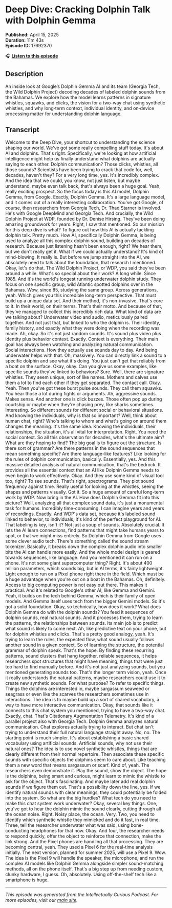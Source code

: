 # Deep Dive: Cracking Dolphin Talk with Dolphin Gemma

**Published:** April 15, 2025  
**Duration:** 11m 43s  
**Episode ID:** 17692370

🎧 **[Listen to this episode](https://intellectuallycurious.buzzsprout.com/2529712/episodes/17692370-deep-dive-cracking-dolphin-talk-with-dolphin-gemma)**

## Description

An inside look at Google’s Dolphin Gemma AI and its team (Georgia Tech, the Wild Dolphin Project) decoding decades of labeled dolphin sounds from the Bahamas. We explore how the model learns patterns in signature whistles, squawks, and clicks, the vision for a two-way chat using synthetic whistles, and why long‑term context, individual identity, and on‑device processing matter for understanding dolphin language.

## Transcript

Welcome to the Deep Dive, your shortcut to understanding the science shaping our world. We've got some really compelling stuff today. It's about AI and dolphins. That's right. Specifically, we're looking at how artificial intelligence might help us finally understand what dolphins are actually saying to each other. Dolphin communication? Those clicks, whistles, all those sounds? Scientists have been trying to crack that code for, well, decades, haven't they? For a very long time, yes. It's incredibly complex. And the idea that we could, you know, not just listen, but maybe understand, maybe even talk back, that's always been a huge goal. Yeah, really exciting prospect. So the focus today is this AI model, Dolphin Gemma, from Google. Exactly, Dolphin Gemma. It's a large language model, and it comes out of a really interesting collaboration. You've got Google, of course, then researchers from Georgia Tech, Dr. Thad Starner is involved. He's with Google DeepMind and Georgia Tech. And crucially, the Wild Dolphin Project at WDP, founded by Dr. Denise Hirsing. They've been doing amazing groundwork for years. Right, I saw that mentioned. So our mission for this deep dive is what? To figure out how this AI is actually tackling dolphin talk. Pretty much. How AI, specifically Dolphin Gemma, is being used to analyze all this complex dolphin sound, building on decades of research. Because just listening hasn't been enough, right? We hear them, but we don't really get it. What if we could actually understand? It's kind of mind-blowing. It really is. But before we jump straight into the AI, we absolutely need to talk about the foundation, that research I mentioned. Okay, let's do that. The Wild Dolphin Project, or WDP, you said they've been around a while. What's so special about their work? A long while. Since 1985. And it's the world's longest running underwater dolphin study. They focus on one specific group, wild Atlantic spotted dolphins over in the Bahamas. Wow, since 85, studying the same group. Across generations, yeah. Which gives you this incredible long-term perspective. That must build up a unique data set. And their method, it's non-invasive. That's core to it. In their world, on their terms. That's their motto. And because of that, they've managed to collect this incredibly rich data. What kind of data are we talking about? Underwater video and audio, meticulously paired together. And not just that, but linked to who the dolphin is. Their identity, family history, and exactly what they were doing when the recording was made. Ah, okay. So it's not just random sounds. It's sound plus video plus identity plus behavior context. Exactly. Context is everything. Their main goal has always been watching and analyzing natural communication. Social interactions. How they actually use sounds day to day. And being underwater helps with that. Oh, massively. You can directly link a sound to a specific dolphin and see what it's doing. You just can't get that reliably from a boat on the surface. Okay, okay. Can you give us some examples, like specific sounds they've linked to behaviors? Sure. Well, there are signature whistles. They seem unique, sort of like names. Mothers and calves use them a lot to find each other if they get separated. The contact call. Okay. Yeah. Then you've got these burst pulse sounds. They call them squawks. You hear those a lot during fights or arguments. Ah, aggressive sounds. Makes sense. And another one is click buzzes. Those often pop up during courtship or maybe when they're chasing prey, like sharks sometimes. Interesting. So different sounds for different social or behavioral situations. And knowing the individuals, why is that so important? Well, think about human chat, right? Who's talking to whom and what's going on around them changes the meaning. It's the same idea. Knowing the individuals, their relationships, the situation, it's all vital for interpretation. Right. You need the social context. So all this observation for decades, what's the ultimate aim? What are they hoping to find? The big goal is to figure out the structure. Is there sort of grammar? Are there patterns in the sound sequences that mean something specific? Are there language-like features? Like looking for the rules of dolphin communication, basically. Essentially, yes. And this massive detailed analysis of natural communication, that's the bedrock. It provides all the essential context that an AI like Dolphin Gemma needs to even begin to work effectively. Okay. And they use some kind of visual tool too, right? To see sounds. That's right, spectrograms. They plot sound frequency against time. Really useful for looking at the whistles, seeing the shapes and patterns visually. Got it. So a huge amount of careful long-term work by WDP. Now bring in the AI. How does Dolphin Gemma fit into this picture? Well, analyzing all that complex sound data, it's just a monumental task for humans. Incredibly time-consuming. I can imagine years and years of recordings. Exactly. And WDP's data set, because it's labeled sound linked to behavior, to individuals, it's kind of the perfect playground for AI. That labeling is key, isn't it? Not just a soup of sounds. Absolutely crucial. It lets the AI learn connections, find patterns that might take humans years to spot, or that we might miss entirely. So Dolphin Gemma from Google uses some clever audio tech. There's something called the sound stream tokenizer. Basically, it breaks down the complex dolphin audio into smaller bits the AI can handle more easily. And the whole model design is geared towards sequences, like language. And you mentioned it can run on a phone. It's not some giant supercomputer thing? Right. It's about 400 million parameters, which sounds big, but in AI terms, it's fairly lightweight. Light enough to run on a Pixel phone right there in the field. Which must be a huge advantage when you're out on a boat in the Bahamas. Oh, definitely. Access to big computing power is not easy out there. This makes it practical. And it's related to Google's other AI, like Gemma and Gemini. Yeah, it builds on the tech behind Gemma, which is their family of open models. And Gemma itself uses tech from the bigger Gemini models. So it's got a solid foundation. Okay, so technically, how does it work? What does Dolphin Gemma do with the dolphin sounds? You feed it sequences of dolphin sounds, real natural sounds. And it processes them, trying to learn the patterns, the relationships between sounds. Its main job is to predict what sound is likely to come next. Ah, like predictive text on your phone, but for dolphin whistles and clicks. That's a pretty good analogy, yeah. It's trying to learn the rules, the expected flow, what sound usually follows another sound in a given context. So of learning the structure, the potential grammar of dolphin speak. That's the hope. By finding these recurring patterns, sound clusters that hang together, reliable sequences, it helps researchers spot structures that might have meaning, things that were just too hard to find manually before. And it's not just analyzing sounds, but you mentioned generating sounds too. That's the longer term vision, yeah. Once it really understands the natural patterns, maybe researchers could use it to create new synthetic sounds. For what purpose? To refer to specific things. Things the dolphins are interested in, maybe sargassum seaweed or seagrass or even like the scarves the researchers sometimes use in interactions. The idea is to maybe build up a sort of shared vocabulary, a way to have more interactive communication. Okay, that sounds like it connects to this chat system you mentioned, trying to have a two-way chat. Exactly, chat. That's Citationary Augmentation Telemetry. It's kind of a parallel project also with Georgia Tech. Dolphin Gemma analyzes natural communication. Chat explores actually trying to interact. But chat isn't trying to understand their full natural language straight away. No, no. The starting point is much simpler. It's about establishing a basic shared vocabulary using artificial sounds. Artificial sounds, why not use their natural ones? The idea is to use novel synthetic whistles, things that are clearly different from their normal repertoire. Then associate these specific sounds with specific objects the dolphins seem to care about. Like teaching them a new word that means sargassum or scarf. Kind of, yeah. The researchers even demonstrate it. Play the sound, show the object. The hope is the dolphins, being smart and curious, might learn to mimic the whistle to ask for the object. That's fascinating. And maybe later add real dolphin sounds if we figure them out. That's a possibility down the line, yes. If we identify natural sounds with clear meanings, they could potentially be folded into the system. So what are the big hurdles? What tech do you need to make this chat system work underwater? Okay, several key things. One, you've got to hear the dolphin mimic the sound clearly, cutting through all the ocean noise. Right. Noisy place, the ocean. Very. Two, you need to identify which synthetic whistle they mimicked and do it fast, in real time. Three, tell the researcher underwater what was said, using bone-conducting headphones for that now. Okay. And four, the researcher needs to respond quickly, offer the object to reinforce that connection, make the link strong. And the Pixel phones are handling all that processing. They are becoming central, yeah. They used a Pixel 6 for the real-time analysis initially. The next version, planned for summer 2025, will use a Pixel 9. Wow. The idea is the Pixel 9 will handle the speaker, the microphone, and run the complex AI models like Dolphin Gemma alongside simpler sound-matching methods, all on the phone itself. That's a big step up from needing custom, clunky hardware, I guess. Oh, absolutely. Using off-the-shelf tech like a smartphone is huge.

---
*This episode was generated from the Intellectually Curious Podcast. For more episodes, visit our [main site](https://intellectuallycurious.buzzsprout.com).*
